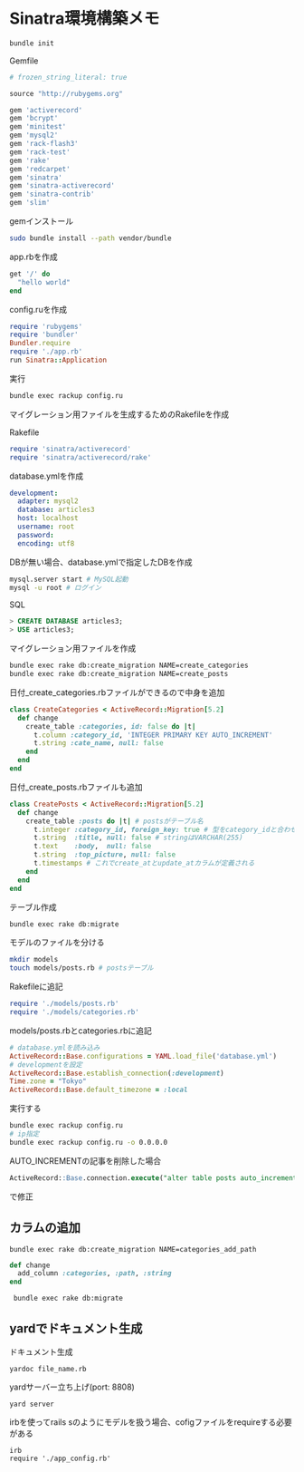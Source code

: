 # Sinatra環境構築メモ

```Bash
bundle init
```

Gemfile

```Ruby
# frozen_string_literal: true

source "http://rubygems.org"

gem 'activerecord'
gem 'bcrypt'
gem 'minitest'
gem 'mysql2'
gem 'rack-flash3'
gem 'rack-test'
gem 'rake'
gem 'redcarpet'
gem 'sinatra'
gem 'sinatra-activerecord'
gem 'sinatra-contrib'
gem 'slim'

```

gemインストール

```Bash
sudo bundle install --path vendor/bundle
```

app.rbを作成

```ruby
get '/' do
  "hello world"
end
```

config.ruを作成

```ruby
require 'rubygems'
require 'bundler'
Bundler.require
require './app.rb'
run Sinatra::Application
```

実行

```Bash
bundle exec rackup config.ru
```

マイグレーション用ファイルを生成するためのRakefileを作成

Rakefile
```Ruby
require 'sinatra/activerecord'
require 'sinatra/activerecord/rake'
```

database.ymlを作成

```yml
development:
  adapter: mysql2
  database: articles3
  host: localhost
  username: root
  password:
  encoding: utf8
```

DBが無い場合、database.ymlで指定したDBを作成

```Bash
mysql.server start # MySQL起動
mysql -u root # ログイン
```

SQL

```SQL
> CREATE DATABASE articles3;
> USE articles3;
```

マイグレーション用ファイルを作成

```Bash
bundle exec rake db:create_migration NAME=create_categories
bundle exec rake db:create_migration NAME=create_posts
```

日付_create_categories.rbファイルができるので中身を追加

```Ruby
class CreateCategories < ActiveRecord::Migration[5.2]
  def change
    create_table :categories, id: false do |t|
      t.column :category_id, 'INTEGER PRIMARY KEY AUTO_INCREMENT'
      t.string :cate_name, null: false
    end
  end
end
```

日付_create_posts.rbファイルも追加

```Ruby
class CreatePosts < ActiveRecord::Migration[5.2]
  def change
    create_table :posts do |t| # postsがテーブル名
      t.integer :category_id, foreign_key: true # 型をcategory_idと合わせる
      t.string  :title, null: false # stringはVARCHAR(255)
      t.text    :body,  null: false
      t.string  :top_picture, null: false
      t.timestamps # これでcreate_atとupdate_atカラムが定義される
    end
  end
end
```

テーブル作成

```Bash
bundle exec rake db:migrate
```


モデルのファイルを分ける

```Bash
mkdir models
touch models/posts.rb # postsテーブル
```

Rakefileに追記

```Ruby
require './models/posts.rb'
require './models/categories.rb'
```

models/posts.rbとcategories.rbに追記

```Ruby
# database.ymlを読み込み
ActiveRecord::Base.configurations = YAML.load_file('database.yml')
# developmentを設定
ActiveRecord::Base.establish_connection(:development)
Time.zone = "Tokyo"
ActiveRecord::Base.default_timezone = :local
```

実行する

```Bash
bundle exec rackup config.ru
# ip指定
bundle exec rackup config.ru -o 0.0.0.0
```

AUTO_INCREMENTの記事を削除した場合

```SQL
ActiveRecord::Base.connection.execute("alter table posts auto_increment = 25;")
```

で修正

## カラムの追加

```terminal
bundle exec rake db:create_migration NAME=categories_add_path
```

```ruby
def change
  add_column :categories, :path, :string
end
```

```terminal
 bundle exec rake db:migrate
```

## yardでドキュメント生成

ドキュメント生成

```terminal
yardoc file_name.rb
```

yardサーバー立ち上げ(port: 8808)

```terminal
yard server
```

irbを使ってrails sのようにモデルを扱う場合、cofigファイルをrequireする必要がある

```terminal
irb
require './app_config.rb'
```